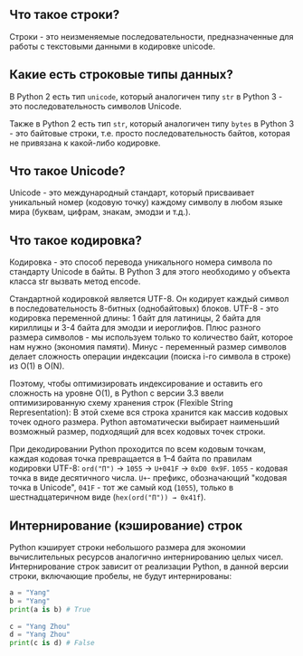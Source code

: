 ## Что такое строки?

Строки - это неизменяемые последовательности, предназначенные для работы с текстовыми данными в кодировке unicode. 

## Какие есть строковые типы данных?

В Python 2 есть тип `unicode`, который аналогичен типу `str` в Python 3 - это последовательность символов Unicode.

Также в Python 2 есть тип `str`,  который аналогичен типу `bytes` в Python 3 - это байтовые строки, т.е. просто последовательность байтов, которая не привязана к какой-либо кодировке.

## Что такое Unicode?

Unicode - это международный стандарт, который присваивает уникальный номер (кодовую точку) каждому символу в любом языке мира (буквам, цифрам, знакам, эмодзи и т.д.).

## Что такое кодировка?

Кодировка - это способ перевода уникального номера символа по стандарту Unicode в байты. В Python 3 для этого необходимо у объекта класса str вызвать метод encode.

Стандартной кодировкой является UTF-8. Он кодирует каждый символ в последовательность 8-битных (однобайтовых) блоков. UTF-8 - это кодировка переменной длины: 1 байт для латиницы, 2 байта для кириллицы и 3-4 байта для эмодзи и иероглифов. Плюс разного размера символов - мы используем только то количество байт, которое нам нужно (экономия памяти). Минус - переменный размер символов делает сложность операции индексации (поиска i-го символа в строке) из O(1) в O(N). 

Поэтому, чтобы оптимизировать индексирование и оставить его сложность на уровне O(1), в Python c версии 3.3 ввели оптимизированную схему хранения строк (Flexible String Representation): В этой схеме вся строка хранится как массив кодовых точек одного размера. Python автоматически выбирает наименьший возможный размер, подходящий для всех кодовых точек строки.

При декодировании Python проходится по всем кодовым точкам, каждая кодовая точка превращается в 1–4 байта по правилам кодировки UTF-8: `ord("П")` → `1055` → `U+041F` → `0xD0 0x9F`. `1055` - кодовая точка в виде десятичного числа. `U+`- префикс, обозначающий "кодовая точка в Unicode", `041F` - тот же самый код (`1055`), только в шестнадцатеричном виде (`hex(ord("П")) → 0x41f`).

## Интернирование (кэширование) строк

Python кэширует строки небольшого размера для экономии вычислительных ресурсов аналогично интернированию целых чисел. Интернирование строк зависит от реализации Python, в данной версии строки, включающие пробелы, не будут интернированы:
```python
a = "Yang"  
b = "Yang"  
print(a is b) # True
 
c = "Yang Zhou"  
d = "Yang Zhou"  
print(c is d) # False
```
